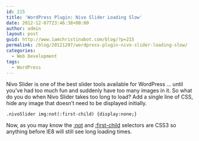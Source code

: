 ```yaml
---
id: 215
title: 'WordPress Plugin: Nivo Slider Loading Slow'
date: 2012-12-07T23:46:38+00:00
author: admin
layout: post
guid: http://www.iamchristinabot.com/blog/?p=215
permalink: /blog/20121207/wordpress-plugin-nivo-slider-loading-slow/
categories:
  - Web Development
tags:
  - WordPress
---
```

Nivo Slider is one of the best slider tools available for WordPress &#8230; until you&#8217;ve had too much fun and suddenly have too many images in it. So what do you do when Nivo Slider takes too long to load? Add a single line of CSS, hide any image that doesn&#8217;t need to be displayed initially.


    .nivoSlider img:not(:first-child) {display:none;}



Now, as you may know the [:not](http://www.w3schools.com/cssref/sel_not.asp) and [:first-child](http://www.w3schools.com/cssref/sel_firstchild.asp) selectors are CSS3 so anything before IE8 will still see long loading times.
